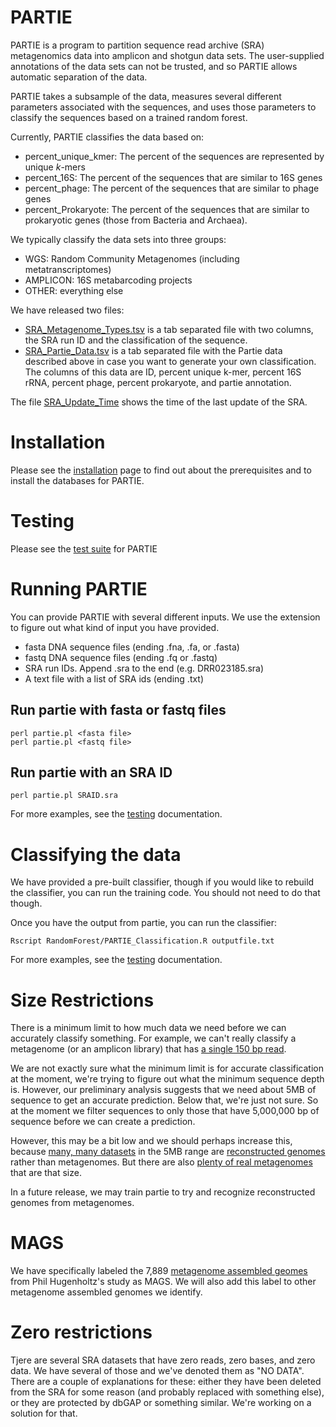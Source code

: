 # PARTIE
PARTIE is a program to partition sequence read archive (SRA) metagenomics data into amplicon and shotgun data sets. The user-supplied annotations of the data sets can not be trusted, and so PARTIE allows automatic separation of the data.

PARTIE takes a subsample of the data, measures several different parameters associated with the sequences, and uses those parameters to classify the sequences based on a trained random forest.

Currently, PARTIE classifies the data based on: 
 * percent_unique_kmer: The percent of the sequences are represented by unique _k_-mers
 * percent_16S: The percent of the sequences that are similar to 16S genes
 * percent_phage: The percent of the sequences that are similar to phage genes
 * percent_Prokaryote: The percent of the sequences that are similar to prokaryotic genes (those from Bacteria and Archaea).

We typically classify the data sets into three groups:
 * WGS: Random Community Metagenomes (including metatranscriptomes)
 * AMPLICON: 16S metabarcoding projects
 * OTHER: everything else

We have released two files:
 * [SRA_Metagenome_Types.tsv](SRA_Metagenome_Types.tsv) is a tab separated file with two columns, the SRA run ID and the classification of the sequence.
 * [SRA_Partie_Data.tsv](SRA_Partie_Data.tsv) is a tab separated file with the Partie data described above in case you want to generate your own classification. The columns of this data are ID, percent unique k-mer, percent 16S rRNA, percent phage, percent prokaryote, and partie annotation. 


The file [SRA_Update_Time](SRA_Update_Time) shows the time of the last update of the SRA.

# Installation

Please see the [installation](INSTALLATION.md) page to find out about the prerequisites and to install the databases for PARTIE.

# Testing

Please see the [test suite](TEST.md) for PARTIE

# Running PARTIE

You can provide PARTIE with several different inputs. We use the extension to figure out what kind of input you have provided.

- fasta DNA sequence files (ending .fna, .fa, or .fasta)
- fastq DNA sequence files (ending .fq or .fastq)
- SRA run IDs. Append .sra to the end (e.g. DRR023185.sra)
- A text file with a list of SRA ids (ending .txt)


## Run partie with fasta or fastq files

```
perl partie.pl <fasta file>
perl partie.pl <fastq file>
```

## Run partie with an SRA ID


```
perl partie.pl SRAID.sra
```

For more examples, see the [testing](TEST.md) documentation.


# Classifying the data

We have provided a pre-built classifier, though if you would like to rebuild the classifier, you can run the training code. You should not need to do that though.

Once you have the output from partie, you can run the classifier:

```
Rscript RandomForest/PARTIE_Classification.R outputfile.txt
```

For more examples, see the [testing](TEST.md#classification) documentation.

# Size Restrictions

There is a minimum limit to how much data we need before we can accurately classify something. For example, we can't really classify a metagenome (or an amplicon library) that has [a single 150 bp read](https://www.ncbi.nlm.nih.gov/sra/?term=ERR1040181).

We are not exactly sure what the minimum limit is for accurate classification at the moment, we're trying to figure out what the minimum sequence depth is. However, our preliminary analysis suggests that we need about 5MB of sequence to get an accurate prediction. Below that, we're just not sure. So at the moment we filter sequences to only those that have 5,000,000 bp of sequence before we can create a prediction.

However, this may be a bit low and we should perhaps increase this, because [many, many datasets](https://www.ncbi.nlm.nih.gov/bioproject/PRJNA348753) in the 5MB range are [reconstructed genomes](https://www.ncbi.nlm.nih.gov/sra/?term=SRR5326851) rather than metagenomes. But there are also [plenty of real metagenomes](https://www.ncbi.nlm.nih.gov/sra/?term=SRR2090082) that are that size. 

In a future release, we may train partie to try and recognize reconstructed genomes from metagenomes.

# MAGS

We have specifically labeled the 7,889 [metagenome assembled geomes](https://www.ncbi.nlm.nih.gov/bioproject/PRJNA348753) from Phil Hugenholtz's study as MAGS. We will also add this label to other metagenome assembled genomes we identify.

# Zero restrictions

Tjere are several SRA datasets that have zero reads, zero bases, and zero data. We have several of those and we've denoted them as "NO DATA". There are a couple of explanations for these: either they have been deleted from the SRA for some reason (and probably replaced with something else), or they are protected by dbGAP or something similar. We're working on a solution for that.




